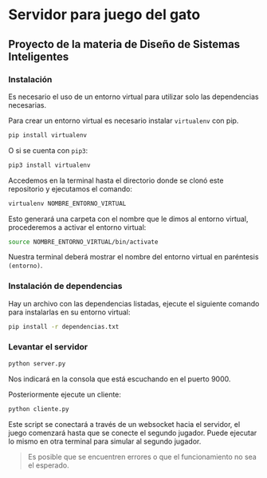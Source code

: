 # Servidor para juego del gato

## Proyecto de la materia de Diseño de Sistemas Inteligentes

### Instalación

Es necesario el uso de un entorno virtual para utilizar solo las dependencias necesarias.

Para crear un entorno virtual es necesario instalar `virtualenv` con pip.

```bash
pip install virtualenv
```

O si se cuenta con `pip3`:

```bash
pip3 install virtualenv
```

Accedemos en la terminal hasta el directorio donde se clonó este repositorio y ejecutamos el comando:

```bash
virtualenv NOMBRE_ENTORNO_VIRTUAL
```

Esto generará una carpeta con el nombre que le dimos al entorno virtual, procederemos a activar el entorno virtual:

```bash
source NOMBRE_ENTORNO_VIRTUAL/bin/activate
```

Nuestra terminal deberá mostrar el nombre del entorno virtual en paréntesis `(entorno)`.

### Instalación de dependencias

Hay un archivo con las dependencias listadas, ejecute el siguiente comando para instalarlas en su entorno virtual:

```bash
pip install -r dependencias.txt
```

### Levantar el servidor

```bash
python server.py
```

Nos indicará en la consola que está escuchando en el puerto 9000.

Posteriormente ejecute un cliente:

```bash
python cliente.py
```

Este script se conectará a través de un websocket hacia el servidor, el juego comenzará hasta que se conecte el segundo jugador. Puede ejecutar lo mismo en otra terminal para simular al segundo jugador.

> Es posible que se encuentren errores o que el funcionamiento no sea el esperado.